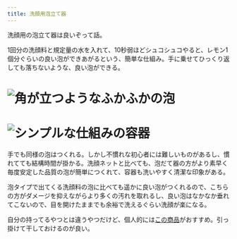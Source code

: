 ```yaml
---
title: 洗顔用泡立て器
---
```

洗顔用の泡立て器は良いぞって話。

1回分の洗顔料と規定量の水を入れて、10秒弱ほどシュコシュコやると、レモン1個分ぐらいの良い泡ができあがるという、簡単な仕組み。手に乗せてひっくり返しても落ちないような、良い泡ができる。

![](https://lh5.googleusercontent.com/EpHM73uIcEXccNlWO4nbyqqPdMcA88MerHd1TvpnBmUJ3bAJaZY_1YgLrmw8mKSDNJp1fI6eH5tJDDtKAK6-itEizjHrM42UQ34kLNicWQMXhKzWLfzP8B5iuo3f0NRhxFJ3XtznXRTV1MDvbzPJj1oTRJOLZ-sxkn_VDSAjpJfkUcyixKdys7sA "角が立つようなふかふかの泡")
===============================================================================================================================================================================================================================================

![](https://lh6.googleusercontent.com/Ge0OWEkojvSj3x6Wopk5YIfM4rABBh39gDhNgAF5ELEfGwaTKtx3HRYF4Hboa6SlBGrZfG9Y08NwHRtQkIACDrJ2SxGLNa-cW73_l1BSdIdK0Bm0QymYstiKmShtfxg5V_31HCbcBp0Qd3mon1rzflJX-K8TVefElTDVUyTurmqaPwws7c6Vhh8m "シンプルな仕組みの容器")
=============================================================================================================================================================================================================================================

手でも同様の泡はつくれる。しかし不慣れな初心者には難しいものがあるし、慣れてても結構時間が掛かる。洗顔ネットと比べても、泡だて器の方がより素早く毎度安定した品質の泡が簡単につくれて、容器も洗いやすく清潔な印象がある。

泡タイプで出てくる洗顔料の泡に比べても遥かに良い泡がつくれるので、こちらの方がダメージを抑えながらより多くの汚れを取れるし、良い泡はなかなか垂れてこないので、目を開けたままでも余裕で洗えるぐらい洗顔が楽になる。

自分の持ってるやつとは違うやつだけど、個人的には[この商品](https://www.amazon.co.jp/dp/B09KMP9GDN)がおすすめ。引っ掛けて干しておけるのが良い。
